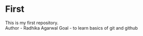 # First
This is my first repository. <br>
Author - Radhika Agarwal
Goal - to learn basics of git and github
